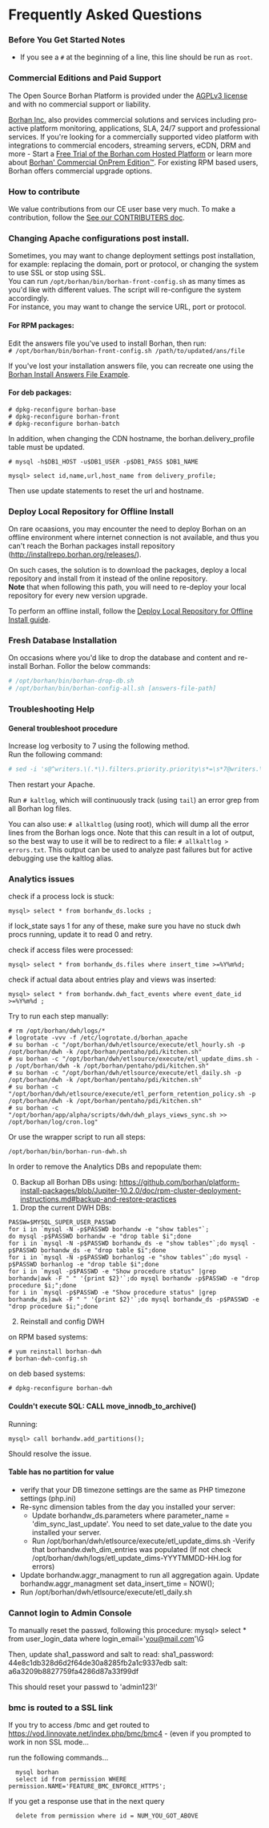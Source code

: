 # Frequently Asked Questions

### Before You Get Started Notes
* If you see a `#` at the beginning of a line, this line should be run as `root`.

### Commercial Editions and Paid Support

The Open Source Borhan Platform is provided under the [AGPLv3 license](http://www.gnu.org/licenses/agpl-3.0.html) and with no commercial support or liability.  

[Borhan Inc.](http://corp.borhan.com) also provides commercial solutions and services including pro-active platform monitoring, applications, SLA, 24/7 support and professional services. If you're looking for a commercially supported video platform  with integrations to commercial encoders, streaming servers, eCDN, DRM and more - Start a [Free Trial of the Borhan.com Hosted Platform](http://corp.borhan.com/free-trial) or learn more about [Borhan' Commercial OnPrem Edition™](http://corp.borhan.com/Deployment-Options/Borhan-On-Prem-Edition). For existing RPM based users, Borhan offers commercial upgrade options.

### How to contribute
We value contributions from our CE user base very much. To make a contribution, follow the [See our CONTRIBUTERS doc](https://github.com/borhan/platform-install-packages/blob/IX-9.19.0/doc/CONTRIBUTERS.md).


### Changing Apache configurations post install.

Sometimes, you may want to change deployment settings post installation, for example: replacing the domain, port or protocol, or changing the system to use SSL or stop using SSL.   
You can run `/opt/borhan/bin/borhan-front-config.sh` as many times as you'd like with different values. The script will re-configure the system accordingly.   
For instance, you may want to change the service URL, port or protocol.

#### For RPM packages:
Edit the answers file you've used to install Borhan, then run:   
`# /opt/borhan/bin/borhan-front-config.sh /path/to/updated/ans/file`

If you've lost your installation answers file, you can recreate one using the [Borhan Install Answers File Example](https://github.com/borhan/platform-install-packages/blob/master/doc/borhan.template.ans).

#### For deb packages:
```
# dpkg-reconfigure borhan-base
# dpkg-reconfigure borhan-front
# dpkg-reconfigure borhan-batch
```

In addition, when changing the CDN hostname, the borhan.delivery_profile table must be updated.
```
# mysql -h$DB1_HOST -u$DB1_USER -p$DB1_PASS $DB1_NAME

mysql> select id,name,url,host_name from delivery_profile;
```
Then use update statements to reset the url and hostname.


### Deploy Local Repository for Offline Install

On rare ocaasions, you may encounter the need to deploy Borhan on an offline environment where internet connection is not available, and thus you can't reach the Borhan packages install repository (http://installrepo.borhan.org/releases/).

On such cases, the solution is to download the packages, deploy a local repository and install from it instead of the online repository.   
**Note** that when following this path, you will need to re-deploy your local repository for every new version upgrade.

To perform an offline install, follow the [Deploy Local Repository for Offline Install guide](https://github.com/borhan/platform-install-packages/blob/master/doc/deploy-local-rpm-repo-offline-install.md).

### Fresh Database Installation

On occasions where you'd like to drop the database and content and re-install Borhan. Follor the below commands:    
```bash
# /opt/borhan/bin/borhan-drop-db.sh
# /opt/borhan/bin/borhan-config-all.sh [answers-file-path]
```

### Troubleshooting Help


#### General troubleshoot procedure

Increase log verbosity to 7 using the following method.        
Run the following command:    
```bash
# sed -i 's@^writers.\(.*\).filters.priority.priority\s*=\s*7@writers.\1.filters.priority.priority=4@g' /opt/borhan/app/configurations/logger.ini
```
Then restart your Apache.    

Run `# kaltlog`, which will continuously track (using `tail`) an error grep from all Borhan log files.

You can also use: `# allkaltlog` (using root), which will dump all the error lines from the Borhan logs once. Note that this can result in a lot of output, so the best way to use it will be to redirect to a file: `# allkaltlog > errors.txt`.
This output can be used to analyze past failures but for active debugging use the kaltlog alias.   

### Analytics issues
check if a process lock is stuck:
```
mysql> select * from borhandw_ds.locks ;
```
if lock_state says 1 for any of these, make sure you have no stuck dwh procs running, update it to read 0 and retry.

check if access files were processed:
```
mysql> select * from borhandw_ds.files where insert_time >=%Y%m%d;
```
check if actual data about entries play and views was inserted:
```
mysql> select * from borhandw.dwh_fact_events where event_date_id >=%Y%m%d ;
```

Try to run each step manually:
```
# rm /opt/borhan/dwh/logs/*
# logrotate -vvv -f /etc/logrotate.d/borhan_apache
# su borhan -c "/opt/borhan/dwh/etlsource/execute/etl_hourly.sh -p /opt/borhan/dwh -k /opt/borhan/pentaho/pdi/kitchen.sh"
# su borhan -c "/opt/borhan/dwh/etlsource/execute/etl_update_dims.sh -p /opt/borhan/dwh -k /opt/borhan/pentaho/pdi/kitchen.sh"
# su borhan -c "/opt/borhan/dwh/etlsource/execute/etl_daily.sh -p /opt/borhan/dwh -k /opt/borhan/pentaho/pdi/kitchen.sh"
# su borhan -c "/opt/borhan/dwh/etlsource/execute/etl_perform_retention_policy.sh -p /opt/borhan/dwh -k /opt/borhan/pentaho/pdi/kitchen.sh"
# su borhan -c "/opt/borhan/app/alpha/scripts/dwh/dwh_plays_views_sync.sh >> /opt/borhan/log/cron.log"
```

Or use the wrapper script to run all steps:
```
/opt/borhan/bin/borhan-run-dwh.sh
```

In order to remove the Analytics DBs and repopulate them:

0. Backup all Borhan DBs using: https://github.com/borhan/platform-install-packages/blob/Jupiter-10.2.0/doc/rpm-cluster-deployment-instructions.md#backup-and-restore-practices 
1. Drop the current DWH DBs: 
```
PASSW=$MYSQL_SUPER_USER_PASSWD 
for i in `mysql -N -p$PASSWD borhandw -e "show tables"`;
do mysql -p$PASSWD borhandw -e "drop table $i";done 
for i in `mysql -N -p$PASSWD borhandw_ds -e "show tables"`;do mysql -p$PASSWD borhandw_ds -e "drop table $i";done 
for i in `mysql -N -p$PASSWD borhanlog -e "show tables"`;do mysql -p$PASSWD borhanlog -e "drop table $i";done 
for i in `mysql -p$PASSWD -e "Show procedure status" |grep borhandw|awk -F " " '{print $2}'`;do mysql borhandw -p$PASSWD -e "drop procedure $i;";done 
for i in `mysql -p$PASSWD -e "Show procedure status" |grep borhandw_ds|awk -F " " '{print $2}'`;do mysql borhandw_ds -p$PASSWD -e "drop procedure $i;";done 
```

2. Reinstall and config DWH

on RPM based systems:
```
# yum reinstall borhan-dwh 
# borhan-dwh-config.sh
```

on deb based systems:
```
# dpkg-reconfigure borhan-dwh
``` 

#### Couldn't execute SQL: CALL move_innodb_to_archive()
Running:
```
mysql> call borhandw.add_partitions();
```
Should resolve the issue.

#### Table has no partition for value

- verify that your DB timezone settings are the same as PHP timezone settings (php.ini)
- Re-sync dimension tables from the day you installed your server:
    - Update borhandw_ds.parameters where parameter_name = 'dim_sync_last_update'. You need to set date_value to the date you installed your server.
    - Run /opt/borhan/dwh/etlsource/execute/etl_update_dims.sh
    -Verify that borhandw.dwh_dim_entries was populated (If not check /opt/borhan/dwh/logs/etl_update_dims-YYYTMMDD-HH.log for errors)
- Update borhandw.aggr_managment to run all aggregation again. Update borhandw.aggr_managment set data_insert_time = NOW();
- Run /opt/borhan/dwh/etlsource/execute/etl_daily.sh


### Cannot login to Admin Console
To manually reset the passwd, following this procedure:
mysql> select * from user_login_data where login_email='you@mail.com'\G

Then, update sha1_password and salt to read:
      sha1_password: 44e8c1db328d6d2f64de30a8285fb2a1c9337edb
               salt: a6a3209b8827759fa4286d87a33f99df

This should reset your passwd to 'admin123!'

### bmc is routed to a SSL link
If you try to access /bmc and get routed to https://vod.linnovate.net/index.php/bmc/bmc4 -
(even if you prompted to work in non SSL mode...

run the following commands...
```
  mysql borhan
  select id from permission WHERE permission.NAME='FEATURE_BMC_ENFORCE_HTTPS';
```
If you get a response use that in the next query
```
  delete from permission where id = NUM_YOU_GOT_ABOVE
```
